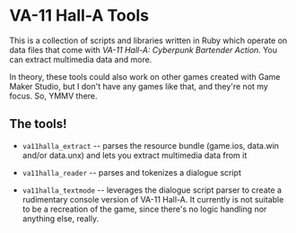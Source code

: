 # VA-11 Hall-A Tools

This is a collection of scripts and libraries written in Ruby which operate
on data files that come with _VA-11 Hall-A: Cyberpunk Bartender Action_. You
can extract multimedia data and more.

In theory, these tools could also work on other games created with Game
Maker Studio, but I don't have any games like that, and they're not my
focus. So, YMMV there.


## The tools!

- `va11halla_extract` -- parses the resource bundle (game.ios, data.win
  and/or data.unx) and lets you extract multimedia data from it

- `va11halla_reader` -- parses and tokenizes a dialogue script

- `va11halla_textmode` -- leverages the dialogue script parser to create a
  rudimentary console version of VA-11 Hall-A. It currently is not suitable
  to be a recreation of the game, since there's no logic handling nor
  anything else, really.

